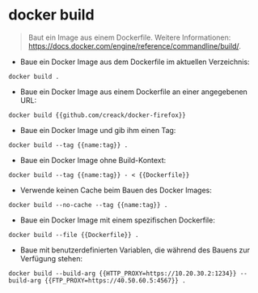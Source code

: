 # docker build

> Baut ein Image aus einem Dockerfile.
> Weitere Informationen: <https://docs.docker.com/engine/reference/commandline/build/>.

- Baue ein Docker Image aus dem Dockerfile im aktuellen Verzeichnis:

`docker build .`

- Baue ein Docker Image aus einem Dockerfile an einer angegebenen URL:

`docker build {{github.com/creack/docker-firefox}}`

- Baue ein Docker Image und gib ihm einen Tag:

`docker build --tag {{name:tag}} .`

- Baue ein Docker Image ohne Build-Kontext:

`docker build --tag {{name:tag}} - < {{Dockerfile}}`

- Verwende keinen Cache beim Bauen des Docker Images:

`docker build --no-cache --tag {{name:tag}} .`

- Baue ein Docker Image mit einem spezifischen Dockerfile:

`docker build --file {{Dockerfile}} .`

- Baue mit benutzerdefinierten Variablen, die während des Bauens zur Verfügung stehen:

`docker build --build-arg {{HTTP_PROXY=https://10.20.30.2:1234}} --build-arg {{FTP_PROXY=https://40.50.60.5:4567}} .`
